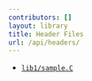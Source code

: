 ```yaml
---
contributors: []
layout: library
title: Header Files
url: /api/headers/
---
```




  - [`lib1/sample.C`](/api/doc_lib1__sample#standardese-sample-c)